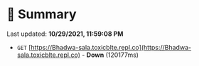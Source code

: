 # 📖 Summary
Last updated: **10/29/2021, 11:59:08 PM**

- `GET` [https://Bhadwa-sala.toxicblte.repl.co](https://Bhadwa-sala.toxicblte.repl.co) - **Down** (120177ms)
